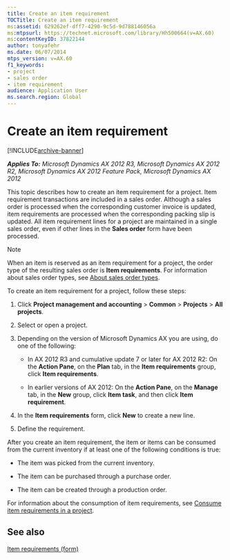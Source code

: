 ```yaml
---
title: Create an item requirement
TOCTitle: Create an item requirement
ms:assetid: 629262ef-dff7-4290-9c5d-9d788146056a
ms:mtpsurl: https://technet.microsoft.com/library/Hh500664(v=AX.60)
ms:contentKeyID: 37822144
author: tonyafehr
ms.date: 06/07/2014
mtps_version: v=AX.60
f1_keywords:
- project
- sales order
- item requirement
audience: Application User
ms.search.region: Global
---
```


# Create an item requirement 


[!INCLUDE[archive-banner](includes/archive-banner.md)]


_**Applies To:** Microsoft Dynamics AX 2012 R3, Microsoft Dynamics AX 2012 R2, Microsoft Dynamics AX 2012 Feature Pack, Microsoft Dynamics AX 2012_

This topic describes how to create an item requirement for a project. Item requirement transactions are included in a sales order. Although a sales order is processed when the corresponding customer invoice is updated, item requirements are processed when the corresponding packing slip is updated. All item requirement lines for a project are maintained in a single sales order, even if other lines in the **Sales order** form have been processed.


> [!NOTE]
> <P>When an item is reserved as an item requirement for a project, the order type of the resulting sales order is <STRONG>Item requirements</STRONG>. For information about sales order types, see <A href="about-sales-order-types.md">About sales order types</A>.</P>



To create an item requirement for a project, follow these steps:

1.  Click **Project management and accounting** \> **Common** \> **Projects** \> **All projects**.

2.  Select or open a project.

3.  Depending on the version of Microsoft Dynamics AX you are using, do one of the following:
    
      - In AX 2012 R3 and cumulative update 7 or later for AX 2012 R2: On the **Action Pane**, on the **Plan** tab, in the **Item requirements** group, click **Item requirements**.
    
      - In earlier versions of AX 2012: On the **Action Pane**, on the **Manage** tab, in the **New** group, click **Item task**, and then click **Item requirement**.

4.  In the **Item requirements** form, click **New** to create a new line.

5.  Define the requirement.

After you create an item requirement, the item or items can be consumed from the current inventory if at least one of the following conditions is true:

  - The item was picked from the current inventory.

  - The item can be purchased through a purchase order.

  - The item can be created through a production order.

For information about the consumption of item requirements, see [Consume item requirements in a project](consume-item-requirements-in-a-project.md).

## See also

[Item requirements (form)](https://technet.microsoft.com/library/aa552021\(v=ax.60\))

  


